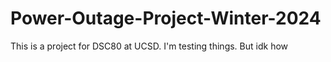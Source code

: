 # Power-Outage-Project-Winter-2024
This is a project for DSC80 at UCSD.
I'm testing things. But idk how
